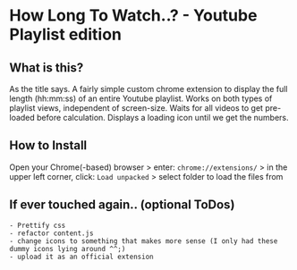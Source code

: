 # How Long To Watch..? - Youtube Playlist edition

## What is this?

As the title says. A fairly simple custom chrome extension to display the full length (hh:mm:ss) of an entire
Youtube playlist. Works on both types of playlist views, independent of screen-size. Waits for all videos to get
pre-loaded before calculation. Displays a loading icon until we get the numbers.

## How to Install

Open your Chrome(-based) browser
    > enter: `chrome://extensions/`
        > in the upper left corner, click: `Load unpacked`
            > select folder to load the files from


## If ever touched again.. (optional ToDos)

    - Prettify css
    - refactor content.js
    - change icons to something that makes more sense (I only had these dummy icons lying around ^^;)
    - upload it as an official extension

